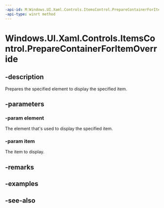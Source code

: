 ```yaml
---
-api-id: M:Windows.UI.Xaml.Controls.ItemsControl.PrepareContainerForItemOverride(Windows.UI.Xaml.DependencyObject,System.Object)
-api-type: winrt method
---
```


<!-- Method syntax
virtual protected void PrepareContainerForItemOverride(Windows.UI.Xaml.DependencyObject element, System.Object item)
-->

# Windows.UI.Xaml.Controls.ItemsControl.PrepareContainerForItemOverride

## -description
Prepares the specified element to display the specified item.



## -parameters
### -param element
The element that's used to display the specified item.

### -param item
The item to display.

## -remarks

## -examples

## -see-also
